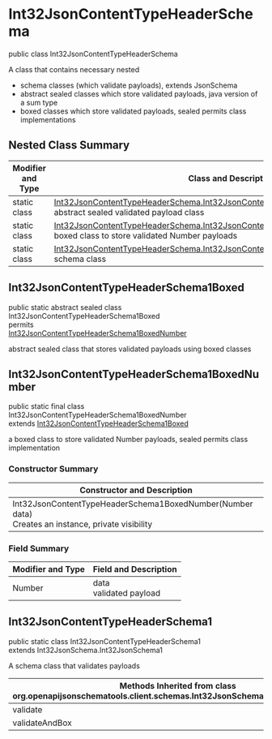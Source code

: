# Int32JsonContentTypeHeaderSchema
public class Int32JsonContentTypeHeaderSchema<br>

A class that contains necessary nested
- schema classes (which validate payloads), extends JsonSchema
- abstract sealed classes which store validated payloads, java version of a sum type
- boxed classes which store validated payloads, sealed permits class implementations

## Nested Class Summary
| Modifier and Type | Class and Description |
| ----------------- | ---------------------- |
| static class | [Int32JsonContentTypeHeaderSchema.Int32JsonContentTypeHeaderSchema1Boxed](#int32jsoncontenttypeheaderschema1boxed)<br> abstract sealed validated payload class |
| static class | [Int32JsonContentTypeHeaderSchema.Int32JsonContentTypeHeaderSchema1BoxedNumber](#int32jsoncontenttypeheaderschema1boxednumber)<br> boxed class to store validated Number payloads |
| static class | [Int32JsonContentTypeHeaderSchema.Int32JsonContentTypeHeaderSchema1](#int32jsoncontenttypeheaderschema1)<br> schema class |

## Int32JsonContentTypeHeaderSchema1Boxed
public static abstract sealed class Int32JsonContentTypeHeaderSchema1Boxed<br>
permits<br>
[Int32JsonContentTypeHeaderSchema1BoxedNumber](#int32jsoncontenttypeheaderschema1boxednumber)

abstract sealed class that stores validated payloads using boxed classes

## Int32JsonContentTypeHeaderSchema1BoxedNumber
public static final class Int32JsonContentTypeHeaderSchema1BoxedNumber<br>
extends [Int32JsonContentTypeHeaderSchema1Boxed](#int32jsoncontenttypeheaderschema1boxed)

a boxed class to store validated Number payloads, sealed permits class implementation

### Constructor Summary
| Constructor and Description |
| --------------------------- |
| Int32JsonContentTypeHeaderSchema1BoxedNumber(Number data)<br>Creates an instance, private visibility |

### Field Summary
| Modifier and Type | Field and Description |
| ----------------- | ---------------------- |
| Number | data<br>validated payload |

## Int32JsonContentTypeHeaderSchema1
public static class Int32JsonContentTypeHeaderSchema1<br>
extends Int32JsonSchema.Int32JsonSchema1

A schema class that validates payloads

| Methods Inherited from class org.openapijsonschematools.client.schemas.Int32JsonSchema.Int32JsonSchema1 |
| ------------------------------------------------------------------ |
| validate                                                           |
| validateAndBox                                                     |
